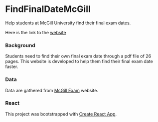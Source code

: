 # FindFinalDateMcGill

Help students at McGill University find their final exam dates.

Here is the link to the [website](https://yingjie-xu.github.io/FindFinalDateMcGill/)

### Background

Students need to find their own final exam date through a pdf file of 26 pages. This website is developed to help them find their final exam date faster. 

### Data

Data are gathered from [McGill Exam](https://www.mcgill.ca/exams/) website.

### React
This project was bootstrapped with [Create React App](https://github.com/facebook/create-react-app).
